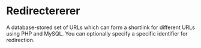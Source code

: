 # Redirectererer
A database-stored set of URLs which can form a shortlink for different URLs using PHP and MySQL. You can optionally specify a specific identifier for redirection.
